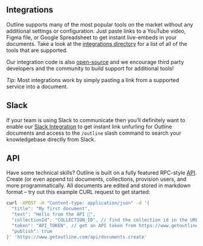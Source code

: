 ## Integrations

Outline supports many of the most popular tools on the market without any additional settings or configuration. Just paste links to a YouTube video, Figma file, or Google Spreadsheet to get instant live-embeds in your documents. Take a look at the [integrations directory](https://www.getoutline.com/integrations) for a list of all of the tools that are supported.

Our integration code is also [open-source](https://github.com/outline/outline) and we encourage third party developers and the community to build support for additional tools! 

*Tip:* Most integrations work by simply pasting a link from a supported service into a document.

## Slack

If your team is using Slack to communicate then you’ll definitely want to enable our [Slack Integration](/settings/integrations/slack) to get instant link unfurling for Outline documents and access to the `/outline` slash command to search your knowledgebase directly from Slack.

## API

Have some technical skills? Outline is built on a fully featured RPC-style [API](https://www.getoutline.com/developers). Create (or even append to) documents, collections, provision users, and more programmatically. All documents are edited and stored in markdown format – try out this example CURL request to get started:

```bash
curl -XPOST -H "Content-type: application/json" -d '{
  "title": "My first document",
  "text": "Hello from the API 👋",
  "collectionId": "COLLECTION_ID", // find the collection id in the URL bar
  "token": "API_TOKEN", // get an API token from https://www.getoutline.com/settings/tokens
  "publish": true
}' 'https://www.getoutline.com/api/documents.create'
```

